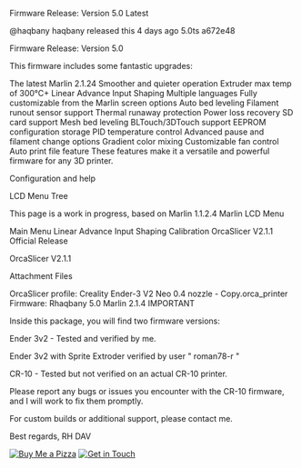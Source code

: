 Firmware Release: Version 5.0 Latest
 
@haqbany haqbany released this 4 days ago
  5.0ts
  a672e48 

Firmware Release: Version 5.0

This firmware includes some fantastic upgrades:

The latest Marlin 2.1.24
Smoother and quieter operation
Extruder max temp of 300°C+
Linear Advance
Input Shaping
Multiple languages
Fully customizable from the Marlin screen options
Auto bed leveling
Filament runout sensor support
Thermal runaway protection
Power loss recovery
SD card support
Mesh bed leveling
BLTouch/3DTouch support
EEPROM configuration storage
PID temperature control
Advanced pause and filament change options
Gradient color mixing
Customizable fan control
Auto print file feature
These features make it a versatile and powerful firmware for any 3D printer.

Configuration and help

LCD Menu Tree

This page is a work in progress, based on Marlin 1.1.2.4
Marlin LCD Menu

Main Menu
Linear Advance
Input Shaping Calibration
OrcaSlicer V2.1.1 Official Release

OrcaSlicer V2.1.1

Attachment Files

OrcaSlicer profile: Creality Ender-3 V2 Neo 0.4 nozzle - Copy.orca_printer
Firmware: Rhaqbany 5.0 Marlin 2.1.4
IMPORTANT

Inside this package, you will find two firmware versions:

Ender 3v2 - Tested and verified by me.

Ender 3v2 with Sprite Extroder verified by user " roman78-r "

CR-10 - Tested but not verified on an actual CR-10 printer.

Please report any bugs or issues you encounter with the CR-10 firmware, and I will work to fix them promptly.

For custom builds or additional support, please contact me.

Best regards,
RH DAV


[![Buy Me a Pizza](https://img.shields.io/badge/Buy%20Me%20a%20Pizza-Support%20My%20Work-orange?style=for-the-badge&logo=bitcoin)](https://gravatar.com/haqbany?utm_source=share_profile)
[![Get in Touch](https://img.shields.io/badge/Get%20in%20Touch-Contact%20Me-blue?style=for-the-badge&logo=gmail)](https://gravatar.com/haqbany?utm_source=share_profile)

<!-- #BIGTREETOUCH #Ender3V2 #Ender3 #MarlinFirmware #HaqbanyFirmware #Ender3Firmware #UpgradeFirmware #SKRMini #SKRMiniV3 #BTTFirmware #3DPrintingUpgrades #TechInnovations #PrinterEnhancements #FirmwareUpdates #PrintingSolutions #SKRMiniE3V3 #Ender3Pro #Ender3Mods #3DPrinterFirmware #TechUpgrades #DIYPrintingProjects #EnhancedPerformance #StablePrints #3DPrintingCommunity #CustomFirmware #PrintWithPrecision #Ender3Mini #Ender3Max #AdvancedFirmware #TechSavvyPrinting #ElevateYourPrints #FirmwareMagic #InnovativeUpgrades #PrintWithEase #FirmwareTweaks #UpgradeYourPrintGame #MarlinUpdates #FirmwareCustomization #SKRMiniUpgrades #BTTMagic #Ender3Perfection #FirmwareMastery #PrintLikeAPro #Ender3Excellence #SKRMiniMagic #CustomPrintingSolutions #FirmwareWonders #PrintWithQuality #Ender3Masterpiece #HaqbanyMagic #TechForwardPrinting #SRKMiniFirmware #BTTUpgrades #Ender3Innovation #MarlinMagic #FirmwareGenius #PrintingPerfection #UpgradeYourExperience #Ender3Journey #CustomizeYourPrints #SKRMiniE3V3Magic #TechEnhancements #FirmwareGenius #PrintBeyondLimits #Ender3Unleashed #FirmwareExploration #SRKMini3V3 #Ender3Printing #PrintWithPassion #HaqbanyInnovations #Ender3PrintingGoals #FirmwareRevolution #Ender3Tech #SRKMiniUpgrade #PrintingInnovation #MarlinMagic #SRKMini3V3Magic #FirmwareExploration #Ender3Unleashed #FirmwareMagic #TechForwardPrinting #PrintingSolutions #Ender3Pro #Ender3Mods #3DPrinterFirmware #TechUpgrades #DIYPrintingProjects #EnhancedPerformance #StablePrints #3DPrintingCommunity #CustomFirmware -->
